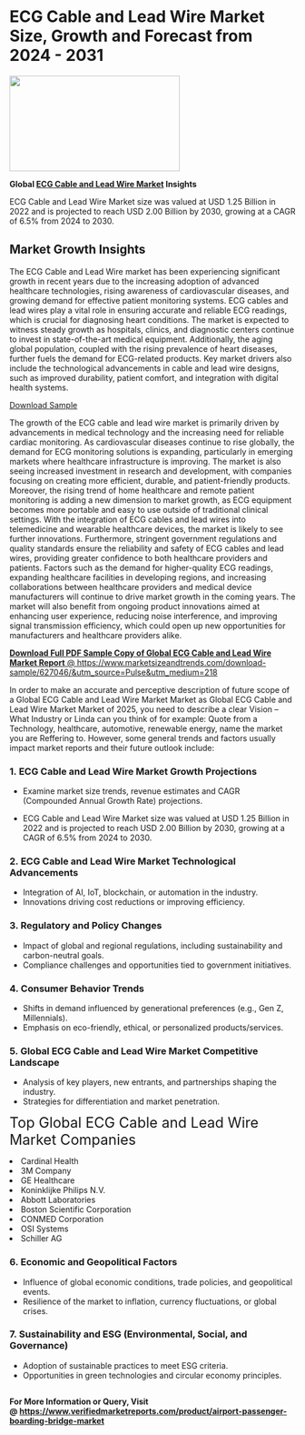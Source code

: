 <H1>ECG Cable and Lead Wire Market Size, Growth and Forecast from 2024 - 2031</H1><img class="aligncenter size-medium wp-image-584254" src="https://thirdeyenews.in/wp-content/uploads/2024/09/Global-Market-Research-300x168.jpeg" alt="" width="300" height="168" /><p><strong>Global&nbsp;<a href="https://www.marketsizeandtrends.com/download-sample/627046/&amp;utm_source=Pulse&amp;utm_medium=218">ECG Cable and Lead Wire Market</a> Insights</strong></p><p>ECG Cable and Lead Wire Market size was valued at USD 1.25 Billion in 2022 and is projected to reach USD 2.00 Billion by 2030, growing at a CAGR of 6.5% from 2024 to 2030.</p><p><h2>Market Growth Insights</h2> <p>The ECG Cable and Lead Wire market has been experiencing significant growth in recent years due to the increasing adoption of advanced healthcare technologies, rising awareness of cardiovascular diseases, and growing demand for effective patient monitoring systems. ECG cables and lead wires play a vital role in ensuring accurate and reliable ECG readings, which is crucial for diagnosing heart conditions. The market is expected to witness steady growth as hospitals, clinics, and diagnostic centers continue to invest in state-of-the-art medical equipment. Additionally, the aging global population, coupled with the rising prevalence of heart diseases, further fuels the demand for ECG-related products. Key market drivers also include the technological advancements in cable and lead wire designs, such as improved durability, patient comfort, and integration with digital health systems.</p> <p><a href="#download-sample">Download Sample</a></p> <p>The growth of the ECG cable and lead wire market is primarily driven by advancements in medical technology and the increasing need for reliable cardiac monitoring. As cardiovascular diseases continue to rise globally, the demand for ECG monitoring solutions is expanding, particularly in emerging markets where healthcare infrastructure is improving. The market is also seeing increased investment in research and development, with companies focusing on creating more efficient, durable, and patient-friendly products. Moreover, the rising trend of home healthcare and remote patient monitoring is adding a new dimension to market growth, as ECG equipment becomes more portable and easy to use outside of traditional clinical settings. With the integration of ECG cables and lead wires into telemedicine and wearable healthcare devices, the market is likely to see further innovations. Furthermore, stringent government regulations and quality standards ensure the reliability and safety of ECG cables and lead wires, providing greater confidence to both healthcare providers and patients. Factors such as the demand for higher-quality ECG readings, expanding healthcare facilities in developing regions, and increasing collaborations between healthcare providers and medical device manufacturers will continue to drive market growth in the coming years. The market will also benefit from ongoing product innovations aimed at enhancing user experience, reducing noise interference, and improving signal transmission efficiency, which could open up new opportunities for manufacturers and healthcare providers alike.</p> <p><a href="#get-more"></p><p><span class=""><strong>Download Full PDF Sample Copy of Global ECG Cable and Lead Wire Market Report</strong> @ <a href="https://www.marketsizeandtrends.com/download-sample/627046/&amp;utm_source=Pulse&amp;utm_medium=218" target="_blank">https://www.marketsizeandtrends.com/download-sample/627046/&amp;utm_source=Pulse&amp;utm_medium=218</a></span></p><p>In order to make an accurate and perceptive description of future scope of a Global&nbsp;ECG Cable and Lead Wire Market Market as Global&nbsp;ECG Cable and Lead Wire Market Market of 2025, you need to describe a clear Vision &ndash; What Industry or Linda can you think of for example: Quote from a Technology, healthcare, automotive, renewable energy, name the market you are Reffering to. However, some general trends and factors usually impact market reports and their future outlook include:</p><h3>1.&nbsp;<strong>ECG Cable and Lead Wire Market Growth Projections</strong></h3><ul><li>Examine market size trends, revenue estimates and CAGR (Compounded Annual Growth Rate) projections.</li><li><p>ECG Cable and Lead Wire Market size was valued at USD 1.25 Billion in 2022 and is projected to reach USD 2.00 Billion by 2030, growing at a CAGR of 6.5% from 2024 to 2030.</p></li></ul><h3>2.&nbsp;<strong>ECG Cable and Lead Wire Market Technological Advancements</strong></h3><ul><li>Integration of AI, IoT, blockchain, or automation in the industry.</li><li>Innovations driving cost reductions or improving efficiency.</li></ul><h3>3.&nbsp;<strong>Regulatory and Policy Changes</strong></h3><ul><li>Impact of global and regional regulations, including sustainability and carbon-neutral goals.</li><li>Compliance challenges and opportunities tied to government initiatives.</li></ul><h3>4.&nbsp;<strong>Consumer Behavior Trends</strong></h3><ul><li>Shifts in demand influenced by generational preferences (e.g., Gen Z, Millennials).</li><li>Emphasis on eco-friendly, ethical, or personalized products/services.</li></ul><h3>5.&nbsp;<strong>Global ECG Cable and Lead Wire Market Competitive Landscape</strong></h3><ul><li>Analysis of key players, new entrants, and partnerships shaping the industry.</li><li>Strategies for differentiation and market penetration.</li></ul><p data-pm-slice="1 1 []"><span style="color: inherit; font-family: inherit; font-size: 25px;">Top Global ECG Cable and Lead Wire Market Companies</span></p><div class="" data-test-id=""><p><li>Cardinal Health</li><li> 3M Company</li><li> GE Healthcare</li><li> Koninklijke Philips N.V.</li><li> Abbott Laboratories</li><li> Boston Scientific Corporation</li><li> CONMED Corporation</li><li> OSI Systems</li><li> Schiller AG</li></p></div><h3>6.&nbsp;<strong>Economic and Geopolitical Factors</strong></h3><ul><li>Influence of global economic conditions, trade policies, and geopolitical events.</li><li>Resilience of the market to inflation, currency fluctuations, or global crises.</li></ul><h3>7.&nbsp;<strong>Sustainability and ESG (Environmental, Social, and Governance)</strong></h3><ul><li>Adoption of sustainable practices to meet ESG criteria.</li><li>Opportunities in green technologies and circular economy principles.</li></ul><h2><strong style="font-size: 14px;">For More Information or Query, Visit @&nbsp;</strong><a style="background-color: #ffffff; font-size: 14px;" href="https://www.marketsizeandtrends.com/report/ecg-cable-and-lead-wire-market/" target="_blank">https://www.verifiedmarketreports.com/product/airport-passenger-boarding-bridge-market</a></h2>
